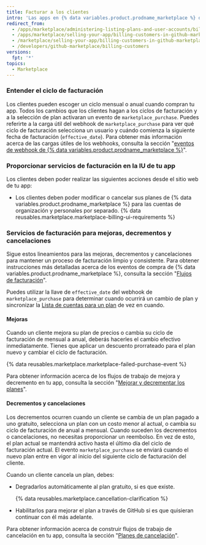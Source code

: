 ```yaml
---
title: Facturar a los clientes
intro: 'Las apps en {% data variables.product.prodname_marketplace %} deben apegarse a los lineamientos de facturación de GitHub y apoyar a los servicios recomendados. El seguir nuestros lineamientos ayuda a los clientes a navegar en el proceso de facturación sin ninguna sorpresa.'
redirect_from:
  - /apps/marketplace/administering-listing-plans-and-user-accounts/billing-customers-in-github-marketplace/
  - /apps/marketplace/selling-your-app/billing-customers-in-github-marketplace/
  - /marketplace/selling-your-app/billing-customers-in-github-marketplace
  - /developers/github-marketplace/billing-customers
versions:
  fpt: '*'
topics:
  - Marketplace
---
```

### Entender el ciclo de facturación

Los clientes pueden escoger un ciclo mensual o anual cuando compran tu app. Todos los cambios que los clientes hagan a los ciclos de facturación y a la selección de plan activaran un evento de `marketplace_purchase`. Puedes referirte a la carga útil del webhook de `marketplace_purchase` para ver qué ciclo de facturación selecciona un usuario y cuándo comienza la siguiente fecha de facturación (`effective_date`). Para obtener más información acerca de las cargas útiles de los webhooks, consulta la sección "[eventos de webhook de {% data variables.product.prodname_marketplace %}](/marketplace/integrating-with-the-github-marketplace-api/github-marketplace-webhook-events/)".

### Proporcionar servicios de facturación en la IU de tu app

Los clientes deben poder realizar las siguientes acciones desde el sitio web de tu app:
- Los clientes deben poder modificar o cancelar sus planes de {% data variables.product.prodname_marketplace %} para las cuentas de organización y personales por separado.
{% data reusables.marketplace.marketplace-billing-ui-requirements %}

### Servicios de facturación para mejoras, decrementos y cancelaciones

Sigue estos lineamientos para las mejoras, decrementos y cancelaciones para mantener un proceso de facturación limpio y consistente. Para obtener instrucciones más detalladas acerca de los eventos de compra de {% data variables.product.prodname_marketplace %}, consulta la sección "[Flujos de facturación](/marketplace/integrating-with-the-github-marketplace-api/#billing-flows)".

Puedes utilizar la llave de `effective_date` del webhook de `marketplace_purchase` para determinar cuando ocurrirá un cambio de plan y sincronizar la [Lista de cuentas para un plan](/v3/apps/marketplace/#list-accounts-for-a-plan) de vez en cuando.

#### Mejoras

Cuando un cliente mejora su plan de precios o cambia su ciclo de facturación de mensual a anual, deberás hacerles el cambio efectivo inmediatamente. Tienes que aplicar un descuento prorrateado para el plan nuevo y cambiar el ciclo de facturación.

{% data reusables.marketplace.marketplace-failed-purchase-event %}

Para obtener información acerca de los flujos de trabajo de mejora y decremento en tu app, consulta la sección "[Mejorar y decrementar los planes](/marketplace/integrating-with-the-github-marketplace-api/upgrading-and-downgrading-plans/)".

#### Decrementos y cancelaciones

Los decrementos ocurren cuando un cliente se cambia de un plan pagado a uno gratuito, selecciona un plan con un costo menor al actual, o cambia su ciclo de facturación de anual a mensual. Cuando suceden los decrementos o cancelaciones, no necesitas proporcionar un reembolso. En vez de esto, el plan actual se mantendrá activo hasta el último día del ciclo de facturación actual. El evento `marketplace_purchase` se enviará cuando el nuevo plan entre en vigor al inicio del siguiente ciclo de facturación del cliente.

Cuando un cliente cancela un plan, debes:
- Degradarlos automáticamente al plan gratuito, si es que existe.

  {% data reusables.marketplace.cancellation-clarification %}
- Habilitarlos para mejorar el plan a través de GitHub si es que quisieran continuar con él más adelante.

Para obtener información acerca de construir flujos de trabajo de cancelación en tu app, consulta la sección "[Planes de cancelación](/marketplace/integrating-with-the-github-marketplace-api/cancelling-plans/)".
